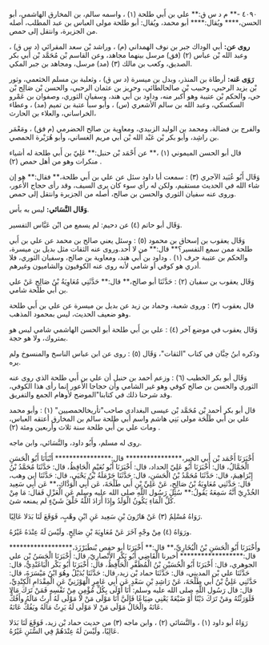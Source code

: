 ٤٠٩٠ -** م د س ق:** علي بن أَبي طلحة (١) ، واسمه سالم، بن المخارق الهاشمي، أبو الحسن،**** ويُقال:**** أبو محمد، ويُقال: أبو طلحة مولى العباس بن عبد المطلب، أصله من الجزيرة، وانتقل إلى حمص.

**روى عن:** أبي الوداك جبر بن نوف الهمداني (م) ، وراشد بْن سعد المقرائي (د س ق) ، وعبد الله بْن عباس (٢) (فق) مرسل بينهما مجاهد، وعن القاسم بْن مُحَمَّد بْن أَبي بكر الصديق، وكعب بن مالك (٣) (مد) مرسل، ومجاهد بن جبر المكي.

**رَوَى عَنه:** أرطاة بن المنذر، وبدل بن ميسرة (د س ق) ، وثعلبة بن مسلم الخثعمي، وثور بْن يزيد الرحبي، وحبيب بْن صالحالطائي، وحريز بن عثمان الرحبي، والحسن بْن صَالِح بْن حي، والحكم بْن عتيبة وهو أكبر منه، وداود بن أَبي هند، وسفيان الثوري، وصفوان بن عَمْرو السكسكي، وعبد الله بن سالم الأشعري (س) ، وأبو سبأ عتبة بن تميم (مد) ، وعطاء الخراساني، والعلاء بن الحارث،

والفرج بن فضالة، ومحمد بن الوليد الزبيدي، ومعاوية بن صالح الحضرمي (م فق) ، ومَعْمَر بن راشِد، وأبو بكر بْن عَبْد الله بْن أَبي مريم الغساني، وأبو هُرَيْرة الحمصي.

قال أبو الحسن الميموني (١) ،** عن أَحْمَد بْن حنبل:** عَلِيّ بن أَبي طلحة له أشياء منكرات وهو من أهل حمص (٢) .

وَقَال أَبُو عُبَيد الآجري (٣) : سمعت أبا داود سئل عن علي بن أَبي طلحة،** فقال:** هو إن شاء الله في الحديث مستقيم، ولكن له رأي سوء كان يرى السيف، وقد رأى حجاج الأَعور، وروى عنه سفيان الثوري والحسن بن صالح، أصله من الجزيرة وانتقل إلى حمص.

**وَقَال النَّسَائي:** ليس به بأس.

وَقَال أبو حاتم (٤) عن دحيم: لم يسمع من ابْن عَبَّاس التفسير.

وَقَال يعقوب بن إسحاق بن محمود (٥) : وسئل يعني صالح بن محمد عن علي بن أَبي طلحة ممن سمع التفسير؟** قال:** من لا أحد.وروى عنه الثقات مثل بديل بن ميسرة، والحكم بن عتيبة حرف (١) . وداود بن أَبي هند، ومعاوية بن صالح، وسفيان الثوري، فلا أدري هو كوفي أو شامي لأنه روى عنه الكوفيون والشاميون وغيرهم.

وَقَال يعقوب بن سفيان (٢) : حَدَّثَنَا أبو صالح،** قال:** حَدَّثَنِي مُعَاوِيَةُ بْنُ صَالِحٍ عَنْ علي بن أَبي طلحة شامي.

قال يعقوب (٣) : وروى شعبة، وحماد بن زيد عن بديل بن ميسرة عن علي بن أَبي طلحة وهو ضعيف الحديث، ليس بمحمود المذهب.

وَقَال يعقوب في موضع آخر (٤) : علي بن أَبي طلحة أبو الحسن الهاشمي شامي ليس هو بمتروك، ولا هو حجة.

وذكره ابنُ حِبَّان في كتاب "الثقات"، وَقَال (٥) : روى عن ابن عباس الناسخ والمنسوخ ولم يره.

وَقَال أبو بكر الخطيب (٦) : وزعم أحمد بن حنبل أن علي بن أَبي طلحة الذي روى عنه الثوري والحسن بن صالح كوفي وهو غير الشامي وأن حجاجا الأَعور إنما رأى هذا الكوفي، وقد شرحنا ذلك في كتابنا"الموضح لأوهام الجمع والتفريق.

قال أبو بكر أحمد بْن مُحَمَّد بْن عيسى البغدادي صاحب"تأريخالحمصيين" (١) : وأبو محمد علي بن أَبي طَلْحَة مولى بَنِي هاشم واسم أبي طلحة سالم بن المخارق أعتقه العباس، ومات علي بن أَبي طلحة سنة ثلاث وأربعين ومئة (٢) .

روى له مسلم، وأَبُو داود، والنَّسَائي، وابن ماجه.

أَخْبَرَنَا أَحْمَد بْن أَبي الخير،**************** قال:**************** أَنْبَأَنَا أَبُو الْحَسَنِ الْجَمَّالُ، قال: أَخْبَرَنَا أَبُو عَلِيّ الحداد، قال: أَخْبَرَنَا أَبُو نُعَيْمٍ الْحَافِظُ، قال: حَدَّثَنَا مُحَمَّدُ بْنُ إِبْرَاهِيمَ، قال: حَدَّثَنَا مُحَمَّدُ بْنُ الْحَسَنِ، قال: حَدَّثَنَا حَرْمَلَةُ بْنُ يَحْيَى، قال: حَدَّثَنَا ابن وهب، قال: حَدَّثَنِي مُعَاوِيَةُ بْنُ صَالِحٍ، عَنْ عَلِيِّ بْنِ أَبي طَلْحَةَ، عَن أَبِي الْوَدَّاكِ،** عَن أَبِي سَعِيد الخُدْرِيّ أَنَّهُ سَمِعَهُ يَقُولُ:** سُئِلَ رَسُول اللَّهِ صلى الله عليه وسلم عَنِ الْعَزْلِ فَقال: مَا مِنْ كُلِّ الْمَاءِ يَكُونُ الْوَلَدُ وإِذَا أَرَادَ اللَّهُ خَلْقَ شَيْءٍ لم يمنعه شئ.

رَوَاهُ مُسْلِمٌ (٣) عَنْ هَارُونَ بْنِ سَعِيد عَنِ ابْنِ وهْبٍ، فَوَقَعَ لَنَا بَدَلا عَالِيًا.

ورَوَاهُ (٤) مِنْ وجْهٍ آخَرَ عَنْ مُعَاوِيَةَ بْنِ صَالِحٍ. ولَيْسَ لَهُ عِنْدَهُ غَيْرُهُ.

وأَخْبَرَنَا أَبُو الْحَسَنِ بْنُ الْبُخَارِيِّ،** قال:** أَخْبَرَنَا أبو حفص بْنطَبَرْزَدَ،****************** قال:****************** أخبرنا الْقَاضِي أَبُو بَكْرٍ الأَنْصارِيّ، قال: أَخْبَرَنَا الْحَسَنُ بْن علي الجوهري، قال: أَخْبَرَنَا أَبُو الْحُسَيْنِ بْنُ الْمُظَفَّرِ الْحَافِظُ، قال: أَخْبَرَنَا أَبُو بَكْر الْبَاغَنْدِيُّ، قال: حَدَّثَنَا علي بْن المديني، قال: حَدَّثَنَا حماد بْن زيد، قال: حَدَّثَنَا بُدَيْلٌ وهُوَ ابْنُ مَيْسَرَةَ، قال: حَدَّثَنِي عَلِيُّ بْنُ أَبي طَلْحَةَ، عَنْ رَاشِدِ بْنِ سَعْدٍ عَن أَبِي عَامِرٍ الْهَوْزَنِيِّ عَنِ الْمِقْدَامِ الْكِنْدِيِّ، قال: قال رَسُول اللَّهِ صلى الله عليه وسلم: أَنَا أَوْلَى بِكُلِّ مُؤْمِنٍ مِنْ نَفْسِهِ فَمَنْ تَرَكَ مَالا فَلَوَرَثْتُهُ ومَنْ تَرَكَ دَيْنًا أَوْ ضَيْعَةً يَعْنِي ضِيَاعًا فَإِلَيَّ أَنَا مَوْلَى مَنْ لا مَوْلَى لَهُ أَرِثُ مَالَهُ وأَفُكُّ عَانَهُ والْخَالُ مَوْلَى مَنْ لا مَوْلَى لَهُ يَرِثُ مَالَهُ ويَفُكُّ عَانَهُ.

رَوَاهُ أبو داود (١) ، والنَّسَائي (٢) ، وابن ماجه (٣) من حديث حماد بْن زيد، فَوَقَعَ لَنَا بَدَلا عَالِيًا، ولَيْسَ لَهُ عِنْدَهُمْ فِي السُّنَنِ غَيْرُهُ.